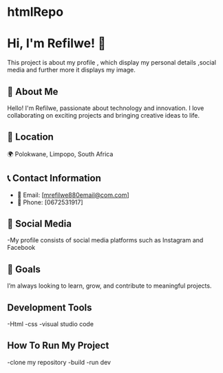 # htmlRepo

# Hi, I'm Refilwe! 👋
This project is about my profile , which display my personal details ,social media and further more it displays my image.
## 📌 About Me
Hello! I'm Refilwe, passionate about technology and innovation. I love collaborating on exciting projects and bringing creative ideas to life.

## 📍 Location
🌍 Polokwane, Limpopo, South Africa

## 📞 Contact Information
- 📧 Email: [mrefilwe880email@com.com]
- 📱 Phone: [0672531917]

## 🔗 Social Media
-My profile consists of social media platforms such as Instagram and Facebook

## 🎯 Goals
I’m always looking to learn, grow, and contribute to meaningful projects. 

## Development Tools
-Html
-css
-visual studio code

## How To Run My Project
-clone my repository 
-build
-run dev


